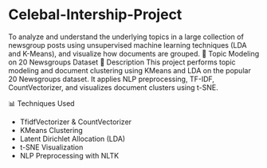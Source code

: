# Celebal-Intership-Project
To analyze and understand the underlying topics in a large collection of newsgroup posts using unsupervised machine learning techniques (LDA and K-Means), and visualize how documents are grouped.
🧠 Topic Modeling on 20 Newsgroups Dataset
📌 Description
This project performs topic modeling and document clustering using KMeans and LDA on the popular 20 Newsgroups dataset. It applies NLP preprocessing, TF-IDF, CountVectorizer, and visualizes document clusters using t-SNE.

 📊 Techniques Used
- TfidfVectorizer & CountVectorizer
- KMeans Clustering
- Latent Dirichlet Allocation (LDA)
- t-SNE Visualization
- NLP Preprocessing with NLTK

